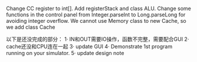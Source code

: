  Change CC register to int[]. 
 Add registerStack and class ALU. 
 Change some functions in the control panel from Integer.parseInt to Long.parseLong for avoiding integer overflow. 
 We cannot use Memory class to new Cache, so we add class Cache 
 
 以下是还没完成的部分： 
 1· IN和OUT需要IO操作，函数不完整，需要配合GUI 
 2· cache还没和CPU连在一起 
 3· update GUI 
 4· Demonstrate 1st program running on your simulator. 
 5· update design note 
